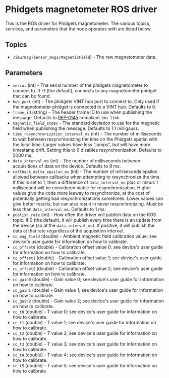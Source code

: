 Phidgets magnetometer ROS driver
================================

This is the ROS driver for Phidgets magnetometer.  The various topics, services, and parameters that the node operates with are listed below.

Topics
------
* `/imu/mag` (`sensor_msgs/MagneticField`) - The raw magnetometer data.

Parameters
----------
* `serial` (int) - The serial number of the phidgets magnetometer to connect to.  If -1 (the default), connects to any magnetometer phidget that can be found.
* `hub_port` (int) - The phidgets VINT hub port to connect to.  Only used if the magnetometer phidget is connected to a VINT hub.  Defaults to 0.
* `frame_id` (string) - The header frame ID to use when publishing the message.  Defaults to [REP-0145](http://www.ros.org/reps/rep-0145.html) compliant `imu_link`.
* `magnetic_field_stdev` - The standard deviation to use for the magnetic field when publishing the message.  Defaults to 1.1 milligauss.
* `time_resynchronization_interval_ms` (int) - The number of milliseconds to wait between resynchronizing the time on the Phidgets spatial with the local time.  Larger values have less "jumps", but will have more timestamp drift.  Setting this to 0 disables resynchronization.  Defaults to 5000 ms.
* `data_interval_ms` (int) - The number of milliseconds between acquisitions of data on the device.  Defaults to 8 ms.
* `callback_delta_epsilon_ms` (int) - The number of milliseconds epsilon allowed between callbacks when attempting to resynchronize the time.  If this is set to 1, then a difference of `data_interval_ms` plus or minus 1 millisecond will be considered viable for resynchronization.  Higher values give the code more leeway to resynchronize, at the cost of potentially getting bad resynchronizations sometimes.  Lower values can give better results, but can also result in never resynchronizing.  Must be less than `data_interval_ms`.  Defaults to 1 ms.
* `publish_rate` (int) - How often the driver will publish data on the ROS topic.  If 0 (the default), it will publish every time there is an update from the device (so at the `data_interval_ms`).  If positive, it will publish the data at that rate regardless of the acquisition interval.
* `cc_mag_field` (double) - Ambient magnetic field calibration value; see device's user guide for information on how to calibrate.
* `cc_offset0` (double) - Calibration offset value 0; see device's user guide for information on how to calibrate.
* `cc_offset1` (double) - Calibration offset value 1; see device's user guide for information on how to calibrate.
* `cc_offset2` (double) - Calibration offset value 2; see device's user guide for information on how to calibrate.
* `cc_gain0` (double) - Gain value 0; see device's user guide for information on how to calibrate.
* `cc_gain1` (double) - Gain value 1; see device's user guide for information on how to calibrate.
* `cc_gain2` (double) - Gain value 2; see device's user guide for information on how to calibrate.
* `cc_t0` (double) - T value 0; see device's user guide for information on how to calibrate.
* `cc_t1` (double) - T value 1; see device's user guide for information on how to calibrate.
* `cc_t2` (double) - T value 2; see device's user guide for information on how to calibrate.
* `cc_t3` (double) - T value 3; see device's user guide for information on how to calibrate.
* `cc_t4` (double) - T value 4; see device's user guide for information on how to calibrate.
* `cc_t5` (double) - T value 5; see device's user guide for information on how to calibrate
